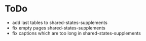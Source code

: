 # ToDo
- add last tables to shared-states-supplements
- fix empty pages shared-states-supplements
- fix captions which are too long in shared-states-supplements